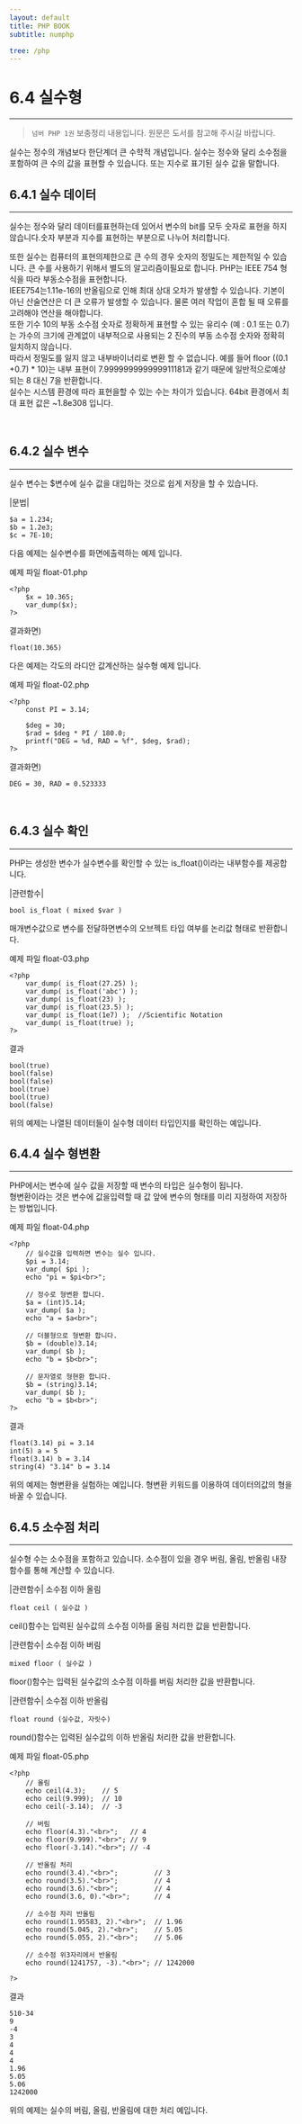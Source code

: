 ```yaml
---
layout: default
title: PHP BOOK
subtitle: numphp

tree: /php
---
```


# 6.4 실수형
---
> `넘버 PHP 1권` 보충정리 내용입니다. 원문은 도서를 참고해 주시길 바랍니다.

실수는 정수의 개념보다 한단계더 큰 수학적 개념입니다. 실수는 정수와 달리 소수점을 포함하여 큰 수의 값을 표현할 수 있습니다. 또는 지수로 표기된 실수 값을 말합니다.
<br>

## 6.4.1 실수 데이터
---
실수는 정수와 달리 데이터를표현하는데 있어서 변수의 bit를 모두 숫자로 표현을 하지 않습니다.숫자 부분과 지수를 표현하는 부분으로 나누어 처리합니다. 

또한 실수는 컴퓨터의 표현의제한으로 큰 수의 경우 숫자의 정밀도는 제한적일 수 있습니다. 큰 수를 사용하기 위해서 별도의 알고리즘이필요로 합니다. PHP는 IEEE 754 형식을 따라 부동소수점을 표현합니다.  
IEEE754는1.11e-16의 반올림으로 인해 최대 상대 오차가 발생할 수 있습니다. 기본이 아닌 산술연산은 더 큰 오류가 발생할 수 있습니다. 물론 여러 작업이 혼합 될 때 오류를 고려해야 연산을 해야합니다.  
또한 기수 10의 부동 소수점 숫자로 정확하게 표현할 수 있는 유리수 (예 : 0.1 또는 0.7)는 가수의 크기에 관계없이 내부적으로 사용되는 2 진수의 부동 소수점 숫자와 정확히 일치하지 않습니다.  
따라서 정밀도를 잃지 않고 내부바이너리로 변환 할 수 없습니다. 예를 들어 floor ((0.1 +0.7) * 10)는 내부 표현이 7.999999999999911181과 같기 때문에 일반적으로예상되는 8 대신 7을 반환합니다.  
실수는 시스템 환경에 따라 표현을할 수 있는 수는 차이가 있습니다. 64bit 환경에서 최대 표현 값은 ~1.8e308 입니다.

<br>

## 6.4.2 실수 변수
---
실수 변수는 $변수에 실수 값을 대입하는 것으로 쉽게 저장을 할 수 있습니다.

|문법|
```
$a = 1.234; 
$b = 1.2e3; 
$c = 7E-10;
```

다음 예제는 실수변수를 화면에출력하는 예제 입니다. 
 
예제 파일 float-01.php
```
<?php
	$x = 10.365;
	var_dump($x);
?> 
```
결과화면)
```
float(10.365) 
```

다은 예제는 각도의 라디안 값계산하는 실수형 예제 입니다. 

예제 파일 float-02.php
```
<?php
	const PI = 3.14;

	$deg = 30;
	$rad = $deg * PI / 180.0;
	printf("DEG = %d, RAD = %f", $deg, $rad);
?>
```
결과화면)
```
DEG = 30, RAD = 0.523333
```
<br>

## 6.4.3 실수 확인
---
PHP는 생성한 변수가 실수변수를 확인할 수 있는 is_float()이라는 내부함수를 제공합니다.

|관련함수|
```
bool is_float ( mixed $var )
```
매개변수값으로 변수를 전달하면변수의 오브젝트 타입 여부를 논리값 형태로 반환합니다. 

예제 파일 float-03.php
```
<?php
	var_dump( is_float(27.25) );
	var_dump( is_float('abc') );
	var_dump( is_float(23) );
	var_dump( is_float(23.5) );
	var_dump( is_float(1e7) );  //Scientific Notation
	var_dump( is_float(true) );
?> 

```
 
결과
```
bool(true)
bool(false)
bool(false)
bool(true)
bool(true)
bool(false)
```
위의 예제는 나열된 데이터들이 실수형 데이터 타입인지를 확인하는 예입니다. 
<br>

## 6.4.4 실수 형변환
---
PHP에서는 변수에 실수 값을 저장할 때 변수의 타입은 실수형이 됩니다.  
형변환이라는 것은 변수에 값을입력할 때 값 앞에 변수의 형태를 미리 지정하여 저장하는 방법입니다.  

예제 파일 float-04.php
```
<?php
	// 실수값을 입력하면 변수는 실수 입니다.
	$pi = 3.14;
	var_dump( $pi );
	echo "pi = $pi<br>";

	// 정수로 형변환 합니다.
	$a = (int)5.14;
	var_dump( $a );
	echo "a = $a<br>";

	// 더블형으로 형변환 합니다.
	$b = (double)3.14;
	var_dump( $b );
	echo "b = $b<br>";

	// 문자열로 형현환 합니다.
	$b = (string)3.14;
	var_dump( $b );
	echo "b = $b<br>";
?> 
```

결과
```
float(3.14) pi = 3.14
int(5) a = 5
float(3.14) b = 3.14
string(4) "3.14" b = 3.14
```

위의 예제는 형변환을 실험하는 예입니다. 
형변환 키워드를 이용하여 데이터의값의 형을 바꿀 수 있습니다.
<br>

## 6.4.5 소수점 처리
---
실수형 수는 소수점을 포함하고 있습니다. 
소수점이 있을 경우 버림, 올림, 반올림 내장 함수를 통해 계산할 수 있습니다.

|관련함수| 소수점 이하 올림
```
float ceil ( 실수값 )
```
ceil()함수는 입력된 실수값의 소수점 이하를 올림 처리한 값을 반환합니다.

|관련함수| 소수점 이하 버림
```
mixed floor ( 실수값 )
```
floor()함수는 입력된 실수값의 소수점 이하를 버림 처리한 값을 반환합니다.

|관련함수| 소수점 이하 반올림
```
float round (실수값, 자릿수)
```
round()함수는 입력된 실수값의 이하 반올림 처리한 값을 반환합니다. 

예제 파일 float-05.php
```
<?php
	// 올림
	echo ceil(4.3);    // 5
	echo ceil(9.999);  // 10
	echo ceil(-3.14);  // -3

	// 버림
	echo floor(4.3)."<br>";   // 4
	echo floor(9.999)."<br>"; // 9
	echo floor(-3.14)."<br>"; // -4

	// 반올림 처리
	echo round(3.4)."<br>";         // 3
	echo round(3.5)."<br>";         // 4
	echo round(3.6)."<br>";         // 4
	echo round(3.6, 0)."<br>";      // 4

	// 소수점 자리 반올림
	echo round(1.95583, 2)."<br>";  // 1.96
	echo round(5.045, 2)."<br>";    // 5.05
	echo round(5.055, 2)."<br>";    // 5.06

	// 소수점 위3자리에서 반올림
	echo round(1241757, -3)."<br>"; // 1242000
	
?>
```

결과
```
510-34
9
-4
3
4
4
4
1.96
5.05
5.06
1242000
```

위의 예제는 실수의 버림, 올림, 반올림에 대한 처리 예입니다. 

<br><br>